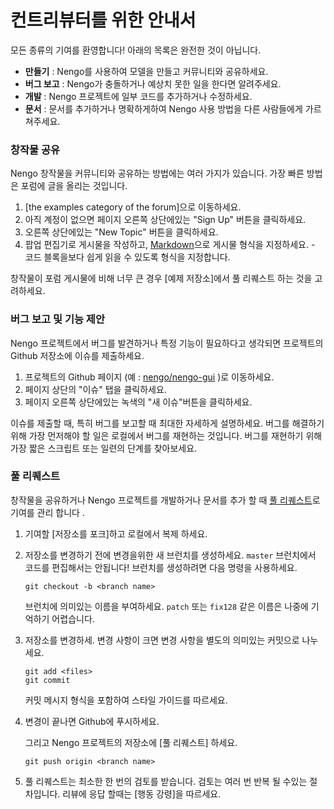 # 컨트리뷰터를 위한 안내서

모든 종류의 기여를 환영합니다! 아래의 목록은 완전한 것이 아닙니다.

* **만들기** : Nengo를 사용하여 모델을 만들고 커뮤니티와 공유하세요.
* **버그 보고** : Nengo가 충돌하거나 예상치 못한 일을 한다면 알려주세요.
* **개발** : Nengo 프로젝트에 일부 코드를 추가하거나 수정하세요.
* **문서** : 문서를 추가하거나 명확하게하여 Nengo 사용 방법을 다른 사람들에게 가르쳐주세요.

### 창작물 공유

Nengo 창작물을 커뮤니티와 공유하는 방법에는 여러 가지가 있습니다. 가장 빠른 방법은 포럼에 글을 올리는 것입니다.

1. \[the examples category of the forum\]으로 이동하세요.
2. 아직 계정이 없으면 페이지 오른쪽 상단에있는 "Sign Up" 버튼을 클릭하세요.
3. 오른쪽 상단에있는 "New Topic" 버튼을 클릭하세요.
4. 팝업 편집기로 게시물을 작성하고, [Markdown](https://commonmark.org/help/)으로 게시물 형식을 지정하세요. - 코드 블록을보다 쉽게 ​​읽을 수 있도록 형식을 지정합니다.

창작물이 포럼 게시물에 비해 너무 큰 경우 \[예제 저장소\]에서 풀 리퀘스트 하는 것을 고려하세요.

### 버그 보고 및 기능 제안

Nengo 프로젝트에서 버그를 발견하거나 특정 기능이 필요하다고 생각되면 프로젝트의 Github 저장소에 이슈를 제출하세요.

1. 프로젝트의 Github 페이지 \(예 : [nengo/nengo-gui](https://github.com/nengo/nengo-gui) \)로 이동하세요.
2. 페이지 상단의 "이슈" 탭을 클릭하세요.
3. 페이지 오른쪽 상단에있는 녹색의 "새 이슈"버튼을 클릭하세요.

이슈를 제출할 때, 특히 버그를 보고할 때 최대한 자세하게 설명하세요. 버그를 해결하기 위해 가장 먼저해야 할 일은 로컬에서 버그를 재현하는 것입니다. 버그를 재현하기 위해 가장 짧은 스크립트 또는 일련의 단계를 찾아보세요.

### 풀 리퀘스트

창작물을 공유하거나 Nengo 프로젝트를 개발하거나 문서를 추가 할 때 [풀 리퀘스트](https://help.github.com/en/github/collaborating-with-issues-and-pull-requests/about-pull-requests)로 기여를 관리 합니다 .

1. 기여할 \[저장소를 포크\]하고 로컬에서 복제 하세요.
2. 저장소를 변경하기 전에 변경을위한 새 브런치를 생성하세요. `master` 브런치에서 코드를 편집해서는 안됩니다! 브런치를 생성하려면 다음 명령을 사용하세요.

   ```text
   git checkout -b <branch name>
   ```

   브런치에 의미있는 이름을 부여하세요. `patch` 또는 `fix128` 같은 이름은 나중에 기억하기 어렵습니다.

3. 저장소를 변경하세. 변경 사항이 크면 변경 사항을 별도의 의미있는 커밋으로 나누세요.

   ```text
   git add <files>
   git commit
   ```



   커밋 메시지 형식을 포함하여 스타일 가이드를 따르세요.

4. 변경이 끝나면 Github에 푸시하세요.

   그리고 Nengo 프로젝트의 저장소에 \[풀 리퀘스트\] 하세요.

   ```text
   git push origin <branch name>
   ```

5. 풀 리퀘스트는 최소한 한 번의 검토를 받습니다. 검토는 여러 번 반복 될 수있는 절차입니다. 리뷰에 응답 할때는 \[행동 강령\]을 따르세요.

